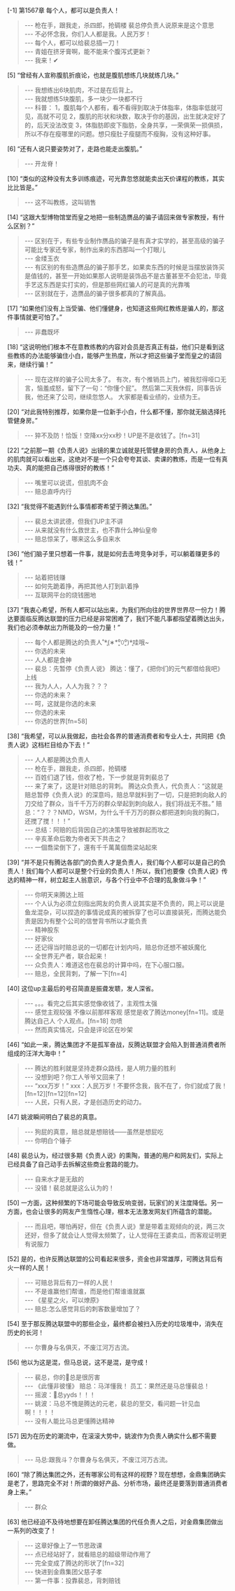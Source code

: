 
[-1] 第1567章 每个人，都可以是负责人！
>--- 枪在手，跟我走，杀四郎，抢碉楼
裴总停负责人说原来是这个意思<br>
>--- 不必怀念我，你们人人都是我。人民万岁！<br>
>--- 每个人，都可以给裴总插一刀！<br>
>--- 青姐在挤牙膏啊，能不能来个腹泻式更新？<br>
>--- 我来！✔<br>

[5] “曾经有人宣称腹肌折痕论，也就是腹肌想练几块就练几块。”
>--- 我想练出6块肌肉，不过是在后背上。<br>
>--- 我就想练5块腹肌，多一块少一块都不行<br>
>--- 科普：
1，腹肌每个人都有，看不看得到取决于体脂率，体脂率低就可见，高就不可见
2，腹肌的形状和块数，取决于你的基因，出生就决定好了的，后天没法改变
3，体脂肪即皮下脂肪，全身共享，一荣俱荣一损俱损，所以不存在瘦哪里的问题。想只瘦肚子瘦腿而不瘦胸，没有这种好事。<br>

[6] “还有人说只要姿势对了，走路也能走出腹肌。”
>--- 开龙脊！<br>

[10] “类似的这种没有太多训练痕迹，可光靠忽悠就能卖出天价课程的教练，其实比比皆是。”
>--- 这不叫教练，这叫销售<br>

[14] “这跟大型博物馆堂而皇之地把一些制造赝品的骗子请回来做专家教授，有什么区别？”
>--- 区别在于，有些专业制作赝品的骗子是有真才实学的，甚至高级的骗子可能比专家还专家，制作出来的东西那叫一个打眼儿<br>
>--- 金缕玉衣<br>
>--- 有区别的有些造赝品的骗子那手艺，如果卖东西的时候是当摆放装饰买是值钱的，甚至一开始如果那人说明是装饰品不是古董甚至不会犯法，毕竟手艺这东西是实打实的，但是那些网红骗人的可是真的光靠嘴<br>
>--- 区别就在于，造赝品的骗子很多都真的了解真品。<br>

[17] “如果他们没有上当受骗、他们懂健身，也知道这些网红教练是骗人的，那这件事情就更可怕了。”
>--- 非蠢既坏<br>

[18] “这说明他们根本不在意教练教的内容对会员是否真正有益，他们只是看到这些教练的办法能够骗住小白，能够产生热度，所以才把这些骗子堂而皇之的请回来，继续行骗！”
>--- 现在这样的骗子公司太多了。
有次，有个推销员上门，被我怼得哑口无言，恼羞成怒，留下了一句：“你懂个屁”。
然后第二天我休假，同事告诉我，他还来了公司，继续忽悠人。
大家都是看业绩的，业绩为王。<br>

[20] “对此我特别推荐，如果你是一位新手小白，什么都不懂，那你就无脑选择托管健身房。”
>--- 猝不及防！恰饭！空降xx分xx秒！UP是不是收钱了。[fn=31]<br>

[22] “之前那一期《负责人说》出镜的果立诚就是托管健身房的负责人，从他身上的肌肉就可以看出来，这绝对不是一个只会夸夸其谈、卖课的教练，而是一位有真功夫、真的能把自己练得很好的教练！”
>--- 嘴里可以说谎，但肌肉不会<br>
>--- 赔总直呼内行<br>

[32] “我觉得不能遇到什么事情都寄希望于腾达集团。”
>--- 裴总太讲武德，但我们UP主不讲<br>
>--- 从来就没有什么救世主，也不靠什么神仙皇帝<br>
>--- 赔总惊呆了，哪来这么多自来水<br>

[36] “他们脑子里只想着一件事，就是如何去击垮竞争对手，可以躺着赚更多的钱！”
>--- 站着把钱赚<br>
>--- 如何先跪着挣，再把其他人打到趴着挣<br>
>--- 互联网平台的烧钱圈地<br>

[37] “我衷心希望，所有人都可以站出来，为我们所向往的世界世界尽一份力！腾达要面临反腾达联盟的压力已经是非常困难了，我们不能凡事都指望着腾达出头，我们也必须奉献出力所能及的一份力量！”
>--- 每个人都是腾达的负责人˚*̥(∗*⁰͈꒨⁰͈)*̥哇哦~<br>
>--- 你选的未来<br>
>--- 人人都是食神<br>
>--- 裴总：先暂停《负责人说》
腾达：懂了，《把你们的元气都借给我吧》上线<br>
>--- 我为人人，人人为我？？？<br>
>--- 你选的未来？<br>
>--- 呵，这就是你选的未来<br>
>--- 你选的未来<br>
>--- 你选的世界[fn=58]<br>

[38] “我希望，可以从我做起，由社会各界的普通消费者和专业人士，共同把《负责人说》这档栏目给办下去！”
>--- 人人都是腾达负责人<br>
>--- 枪在手，跟我走，杀四郎，抢碉楼<br>
>--- 百姓们退了钱，但收了枪，下一步就是背刺裴总了<br>
>--- 来了来了，这是针对赔总的背刺。
腾达众负责人，代负责人：“这就是赔总暂停《负责人说》的深意吗，赔总早就料到了一切，只是把刺向敌人的刀交给了群众，当千千万万的群众举起到刺向敌人，我们将战无不胜。”
赔总：“？？？NMD，WSM，为什么千千万万的群众都把道刺向我的胸口，还搅了搅！！！”<br>
>--- 总结：阿赔的后背因自己的决策导致被群起而攻之<br>
>--- 辛亥革命后敢为帝者天下共击之？<br>
>--- 一個喬梁倒下了，還有千千萬萬個喬梁站起來<br>

[39] “并不是只有腾达各部门的负责人才是负责人，我们每个人都可以是自己的负责人！我们每个人都可以是整个行业的负责人！所以，我们也要像《负责人说》传达的精神一样，树立起主人翁意识，与各个行业中不合理的乱象做斗争！”
>--- 你明天来腾达上班<br>
>--- 个人认为必须立刻指出网友的负责人说其实是不负责的，网上可以说是鱼龙混杂，可以捏造的事情说成真的被拆穿了也可以直接装死，而腾达能负责是因为有整个公司的信誉背书所以才能负责<br>
>--- 精神股东<br>
>--- 好家伙<br>
>--- 还记得当时赔总说的一切都在计划内吗，赔总你还想不被妖魔化<br>
>--- 全世界无产者，联合起来！<br>
>--- 众负责人：难道这也在裴总的计算中吗，在下心服口服。<br>
>--- 赔总，全民背刺，了解一下[fn=4]<br>

[40] 这位up主最后的号召简直是振聋发聩，发人深省。
>--- 。。。看完之后其实感觉像收钱了，主观性太强<br>
>--- 感觉主观较强
不像以前那样客观
 感觉是收了腾达money[fn=11]。或是腾达自己人
个人观点。[fn=18]     勿喷<br>
>--- 然而真实情况，只会是评论区在吵架<br>

[46] “如此一来，腾达集团才不是孤军奋战，反腾达联盟才会陷入到普通消费者所组成的汪洋大海中！”
>--- 腾达的胜利就是坚持走群众路线，是人明力量的胜利<br>
>--- 没想到吧？你工人爷爷又回来了！<br>
>--- “xxx万岁！”
xxx：人民万岁！不要怀念我，我不在了，你们就成了我！
[fn=12][fn=12][fn=12]<br>
>--- 人民，只有人民，才是创造历史的动力。<br>

[47] 姚波瞬间明白了裴总的真意。
>--- 狗屁的真意，赔总就是想赔钱——虽然是想屁吃<br>
>--- 你明白个锤子<br>

[48] 裴总认为，经过很多期《负责人说》的熏陶，普通的用户和网友们，实际上已经具备了自己动手去拆解这些商业套路的能力。
>--- 自来水才是无敌的<br>
>--- 没错！裴总就是这么认为的！<br>

[50] 一方面，这种频繁的下场可能会导致反响变弱，玩家们的关注度降低。另一方面，也会让很多的网友产生惰性心理，根本无法激发网友们所蕴含的潜能。
>--- 而且吧，哪怕再好，但在《负责人说》里是带着主观倾向的说，两三次还好，但多了就会让人觉得太频繁了，让人觉得在王婆卖瓜，而客观证明更有说服力<br>

[52] 是的，也许反腾达联盟的公司看起来很多，资金也非常雄厚，可腾达背后有火一样的人民！
>--- 可赔总背后有刀一样的人民！<br>
>--- 不是谁赢他们帮谁，而是他们帮谁谁就赢<br>
>--- 《星星之火，可以燎原》<br>
>--- 赔总:怎么感觉背后的刺客数量增加了？<br>

[54] 至于那反腾达联盟中的那些企业，最终都会被扫入历史的垃圾堆中，消失在历史的长河！
>--- 尔曹身与名俱灭，不废江河万古流。<br>

[56] 他以为这是混，但马总说，这不是混，是守成！
>--- 裴总，你的🐴总是很厉害<br>
>--- 《此懂非彼懂》
赔总：马洋懂我！
员工：果然还是马总懂裴总！<br>
>--- 摇波：🐴总yyds！！！<br>
>--- 姚波：马总不愧是腾达的元老，裴总的至交，看问题一针见血啊！！！！<br>
>--- 没有人能比马总更懂腾达精神<br>

[57] 因为在历史的潮流中，在滚滚大势中，姚波作为负责人确实什么都不需要做。
>--- 马总:跟我斗？尔曹身与名俱灭，不废江河万古流。<br>

[60] “除了腾达集团之外，还有哪家公司有这样的视野？现在想想，金鼎集团确实是老了，思路完全不对！所谓的做好产品、分析市场，最终还是要落到普通消费者身上来。”
>--- 群众<br>

[63] 他已经迫不及待地想要在卸任腾达集团的代任负责人之后，对金鼎集团做出一系列的改变了！
>--- 这章好像上了一节思政课<br>
>--- 点已经站好了，就看赔总的超级带动作用了<br>
>--- 完全变成了腾达的形状了[fn=32]<br>
>--- 快进到金鼎集团父慈子孝<br>
>--- 第一件事：投靠裴总，背刺赔钱<br>
